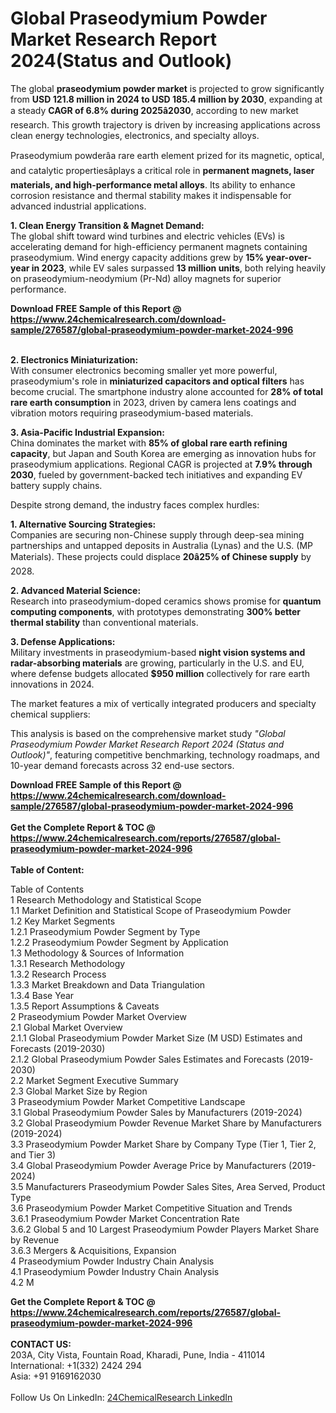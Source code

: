 <h1>Global Praseodymium Powder Market Research Report 2024(Status and Outlook)</h1><p>The global <strong>praseodymium powder market</strong> is projected to grow significantly from <strong>USD 121.8 million in 2024 to USD 185.4 million by 2030</strong>, expanding at a steady <strong>CAGR of 6.8% during 2025â2030</strong>, according to new market research. This growth trajectory is driven by increasing applications across clean energy technologies, electronics, and specialty alloys.</p><p>Praseodymium powderâa rare earth element prized for its magnetic, optical, and catalytic propertiesâplays a critical role in <strong>permanent magnets, laser materials, and high-performance metal alloys</strong>. Its ability to enhance corrosion resistance and thermal stability makes it indispensable for advanced industrial applications.</p><p><strong>1. Clean Energy Transition &amp; Magnet Demand:</strong><br>
The global shift toward wind turbines and electric vehicles (EVs) is accelerating demand for high-efficiency permanent magnets containing praseodymium. Wind energy capacity additions grew by <strong>15% year-over-year in 2023</strong>, while EV sales surpassed <strong>13 million units</strong>, both relying heavily on praseodymium-neodymium (Pr-Nd) alloy magnets for superior performance.</p><div><b>Download FREE Sample of this Report @ 
            <a href="https://www.24chemicalresearch.com/download-sample/276587/global-praseodymium-powder-market-2024-996">
            https://www.24chemicalresearch.com/download-sample/276587/global-praseodymium-powder-market-2024-996</a></b></div><br><p><strong>2. Electronics Miniaturization:</strong><br>
With consumer electronics becoming smaller yet more powerful, praseodymium's role in <strong>miniaturized capacitors and optical filters</strong> has become crucial. The smartphone industry alone accounted for <strong>28% of total rare earth consumption</strong> in 2023, driven by camera lens coatings and vibration motors requiring praseodymium-based materials.</p><p><strong>3. Asia-Pacific Industrial Expansion:</strong><br>
China dominates the market with <strong>85% of global rare earth refining capacity</strong>, but Japan and South Korea are emerging as innovation hubs for praseodymium applications. Regional CAGR is projected at <strong>7.9% through 2030</strong>, fueled by government-backed tech initiatives and expanding EV battery supply chains.</p><p>Despite strong demand, the industry faces complex hurdles:</p><p><strong>1. Alternative Sourcing Strategies:</strong><br>
Companies are securing non-Chinese supply through deep-sea mining partnerships and untapped deposits in Australia (Lynas) and the U.S. (MP Materials). These projects could displace <strong>20â25% of Chinese supply</strong> by 2028.</p><p><strong>2. Advanced Material Science:</strong><br>
Research into praseodymium-doped ceramics shows promise for <strong>quantum computing components</strong>, with prototypes demonstrating <strong>300% better thermal stability</strong> than conventional materials.</p><p><strong>3. Defense Applications:</strong><br>
Military investments in praseodymium-based <strong>night vision systems and radar-absorbing materials</strong> are growing, particularly in the U.S. and EU, where defense budgets allocated <strong>$950 million</strong> collectively for rare earth innovations in 2024.</p><p>The market features a mix of vertically integrated producers and specialty chemical suppliers:</p><p>This analysis is based on the comprehensive market study <em>"Global Praseodymium Powder Market Research Report 2024 (Status and Outlook)"</em>, featuring competitive benchmarking, technology roadmaps, and 10-year demand forecasts across 32 end-use sectors.</p><div><b>Download FREE Sample of this Report @ 
            <a href="https://www.24chemicalresearch.com/download-sample/276587/global-praseodymium-powder-market-2024-996">
            https://www.24chemicalresearch.com/download-sample/276587/global-praseodymium-powder-market-2024-996</a></b></div><br><div><b>Get the Complete Report & TOC @ 
            <a href="https://www.24chemicalresearch.com/reports/276587/global-praseodymium-powder-market-2024-996">
            https://www.24chemicalresearch.com/reports/276587/global-praseodymium-powder-market-2024-996</a></b></div><br>
            <b>Table of Content:</b><p>Table of Contents<br />
1 Research Methodology and Statistical Scope<br />
1.1 Market Definition and Statistical Scope of Praseodymium Powder<br />
1.2 Key Market Segments<br />
1.2.1 Praseodymium Powder Segment by Type<br />
1.2.2 Praseodymium Powder Segment by Application<br />
1.3 Methodology & Sources of Information<br />
1.3.1 Research Methodology<br />
1.3.2 Research Process<br />
1.3.3 Market Breakdown and Data Triangulation<br />
1.3.4 Base Year<br />
1.3.5 Report Assumptions & Caveats<br />
2 Praseodymium Powder Market Overview<br />
2.1 Global Market Overview<br />
2.1.1 Global Praseodymium Powder Market Size (M USD) Estimates and Forecasts (2019-2030)<br />
2.1.2 Global Praseodymium Powder Sales Estimates and Forecasts (2019-2030)<br />
2.2 Market Segment Executive Summary<br />
2.3 Global Market Size by Region<br />
3 Praseodymium Powder Market Competitive Landscape<br />
3.1 Global Praseodymium Powder Sales by Manufacturers (2019-2024)<br />
3.2 Global Praseodymium Powder Revenue Market Share by Manufacturers (2019-2024)<br />
3.3 Praseodymium Powder Market Share by Company Type (Tier 1, Tier 2, and Tier 3)<br />
3.4 Global Praseodymium Powder Average Price by Manufacturers (2019-2024)<br />
3.5 Manufacturers Praseodymium Powder Sales Sites, Area Served, Product Type<br />
3.6 Praseodymium Powder Market Competitive Situation and Trends<br />
3.6.1 Praseodymium Powder Market Concentration Rate<br />
3.6.2 Global 5 and 10 Largest Praseodymium Powder Players Market Share by Revenue<br />
3.6.3 Mergers & Acquisitions, Expansion<br />
4 Praseodymium Powder Industry Chain Analysis<br />
4.1 Praseodymium Powder Industry Chain Analysis<br />
4.2 M</p><div><b>Get the Complete Report & TOC @ 
            <a href="https://www.24chemicalresearch.com/reports/276587/global-praseodymium-powder-market-2024-996">
            https://www.24chemicalresearch.com/reports/276587/global-praseodymium-powder-market-2024-996</a></b></div><br><b>CONTACT US:</b><br>
            203A, City Vista, Fountain Road, Kharadi, Pune, India - 411014<br>
            International: +1(332) 2424 294<br>
            Asia: +91 9169162030 <br><br>
            Follow Us On LinkedIn: <a href="https://www.linkedin.com/company/24chemicalresearch/">24ChemicalResearch LinkedIn</a>